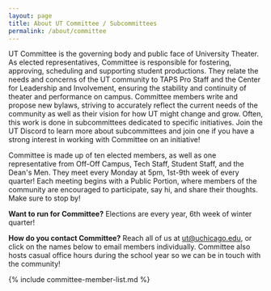 ```yaml
---
layout: page
title: About UT Committee / Subcommittees
permalink: /about/committee
---
```


UT Committee is the governing body and public face of University Theater. As elected representatives, Committee is responsible for fostering, approving, scheduling and supporting student productions. They relate the needs and concerns of the UT community to TAPS Pro Staff and the Center for Leadership and Involvement, ensuring the stability and continuity of theater and performance on campus. Committee members write and propose new bylaws, striving to accurately reflect the current needs of the community as well as their vision for how UT might change and grow. Often, this work is done in subcommittees dedicated to specific initiatives. Join the UT Discord to learn more about subcommittees and join one if you have a strong interest in working with Committee on an initiative!

Committee is made up of ten elected members, as well as one representative from Off-Off Campus, Tech Staff, Student Staff, and the Dean's Men. They meet every Monday at 5pm, 1st-9th week of every quarter! Each meeting begins with a Public Portion, where members of the community are encouraged to participate, say hi, and share their thoughts. Make sure to stop by! 

**Want to run for Committee?** Elections are every year, 6th week of winter quarter!

**How do you contact Committee?** Reach all of us at [ut@uchicago.edu](mailto:ut@uchicago.edu), or click on the names below to email members individually. Committee also hosts casual office hours during the school year so we can be in touch with the community!

{% include committee-member-list.md %}
